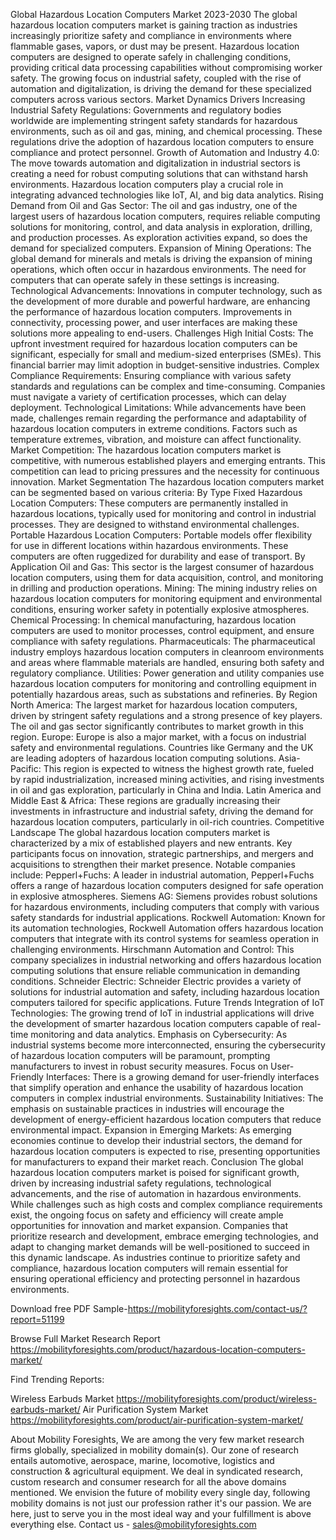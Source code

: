 Global Hazardous Location Computers Market 2023-2030
The global hazardous location computers market is gaining traction as industries increasingly prioritize safety and compliance in environments where flammable gases, vapors, or dust may be present. Hazardous location computers are designed to operate safely in challenging conditions, providing critical data processing capabilities without compromising worker safety. The growing focus on industrial safety, coupled with the rise of automation and digitalization, is driving the demand for these specialized computers across various sectors.
Market Dynamics
Drivers
Increasing Industrial Safety Regulations: Governments and regulatory bodies worldwide are implementing stringent safety standards for hazardous environments, such as oil and gas, mining, and chemical processing. These regulations drive the adoption of hazardous location computers to ensure compliance and protect personnel.
Growth of Automation and Industry 4.0: The move towards automation and digitalization in industrial sectors is creating a need for robust computing solutions that can withstand harsh environments. Hazardous location computers play a crucial role in integrating advanced technologies like IoT, AI, and big data analytics.
Rising Demand from Oil and Gas Sector: The oil and gas industry, one of the largest users of hazardous location computers, requires reliable computing solutions for monitoring, control, and data analysis in exploration, drilling, and production processes. As exploration activities expand, so does the demand for specialized computers.
Expansion of Mining Operations: The global demand for minerals and metals is driving the expansion of mining operations, which often occur in hazardous environments. The need for computers that can operate safely in these settings is increasing.
Technological Advancements: Innovations in computer technology, such as the development of more durable and powerful hardware, are enhancing the performance of hazardous location computers. Improvements in connectivity, processing power, and user interfaces are making these solutions more appealing to end-users.
Challenges
High Initial Costs: The upfront investment required for hazardous location computers can be significant, especially for small and medium-sized enterprises (SMEs). This financial barrier may limit adoption in budget-sensitive industries.
Complex Compliance Requirements: Ensuring compliance with various safety standards and regulations can be complex and time-consuming. Companies must navigate a variety of certification processes, which can delay deployment.
Technological Limitations: While advancements have been made, challenges remain regarding the performance and adaptability of hazardous location computers in extreme conditions. Factors such as temperature extremes, vibration, and moisture can affect functionality.
Market Competition: The hazardous location computers market is competitive, with numerous established players and emerging entrants. This competition can lead to pricing pressures and the necessity for continuous innovation.
Market Segmentation
The hazardous location computers market can be segmented based on various criteria:
By Type
Fixed Hazardous Location Computers: These computers are permanently installed in hazardous locations, typically used for monitoring and control in industrial processes. They are designed to withstand environmental challenges.
Portable Hazardous Location Computers: Portable models offer flexibility for use in different locations within hazardous environments. These computers are often ruggedized for durability and ease of transport.
By Application
Oil and Gas: This sector is the largest consumer of hazardous location computers, using them for data acquisition, control, and monitoring in drilling and production operations.
Mining: The mining industry relies on hazardous location computers for monitoring equipment and environmental conditions, ensuring worker safety in potentially explosive atmospheres.
Chemical Processing: In chemical manufacturing, hazardous location computers are used to monitor processes, control equipment, and ensure compliance with safety regulations.
Pharmaceuticals: The pharmaceutical industry employs hazardous location computers in cleanroom environments and areas where flammable materials are handled, ensuring both safety and regulatory compliance.
Utilities: Power generation and utility companies use hazardous location computers for monitoring and controlling equipment in potentially hazardous areas, such as substations and refineries.
By Region
North America: The largest market for hazardous location computers, driven by stringent safety regulations and a strong presence of key players. The oil and gas sector significantly contributes to market growth in this region.
Europe: Europe is also a major market, with a focus on industrial safety and environmental regulations. Countries like Germany and the UK are leading adopters of hazardous location computing solutions.
Asia-Pacific: This region is expected to witness the highest growth rate, fueled by rapid industrialization, increased mining activities, and rising investments in oil and gas exploration, particularly in China and India.
Latin America and Middle East & Africa: These regions are gradually increasing their investments in infrastructure and industrial safety, driving the demand for hazardous location computers, particularly in oil-rich countries.
Competitive Landscape
The global hazardous location computers market is characterized by a mix of established players and new entrants. Key participants focus on innovation, strategic partnerships, and mergers and acquisitions to strengthen their market presence. Notable companies include:
Pepperl+Fuchs: A leader in industrial automation, Pepperl+Fuchs offers a range of hazardous location computers designed for safe operation in explosive atmospheres.
Siemens AG: Siemens provides robust solutions for hazardous environments, including computers that comply with various safety standards for industrial applications.
Rockwell Automation: Known for its automation technologies, Rockwell Automation offers hazardous location computers that integrate with its control systems for seamless operation in challenging environments.
Hirschmann Automation and Control: This company specializes in industrial networking and offers hazardous location computing solutions that ensure reliable communication in demanding conditions.
Schneider Electric: Schneider Electric provides a variety of solutions for industrial automation and safety, including hazardous location computers tailored for specific applications.
Future Trends
Integration of IoT Technologies: The growing trend of IoT in industrial applications will drive the development of smarter hazardous location computers capable of real-time monitoring and data analytics.
Emphasis on Cybersecurity: As industrial systems become more interconnected, ensuring the cybersecurity of hazardous location computers will be paramount, prompting manufacturers to invest in robust security measures.
Focus on User-Friendly Interfaces: There is a growing demand for user-friendly interfaces that simplify operation and enhance the usability of hazardous location computers in complex industrial environments.
Sustainability Initiatives: The emphasis on sustainable practices in industries will encourage the development of energy-efficient hazardous location computers that reduce environmental impact.
Expansion in Emerging Markets: As emerging economies continue to develop their industrial sectors, the demand for hazardous location computers is expected to rise, presenting opportunities for manufacturers to expand their market reach.
Conclusion
The global hazardous location computers market is poised for significant growth, driven by increasing industrial safety regulations, technological advancements, and the rise of automation in hazardous environments. While challenges such as high costs and complex compliance requirements exist, the ongoing focus on safety and efficiency will create ample opportunities for innovation and market expansion. Companies that prioritize research and development, embrace emerging technologies, and adapt to changing market demands will be well-positioned to succeed in this dynamic landscape. As industries continue to prioritize safety and compliance, hazardous location computers will remain essential for ensuring operational efficiency and protecting personnel in hazardous environments.



Download free PDF Sample-https://mobilityforesights.com/contact-us/?report=51199


Browse Full Market Research Report 
https://mobilityforesights.com/product/hazardous-location-computers-market/

Find Trending Reports:

Wireless Earbuds Market
https://mobilityforesights.com/product/wireless-earbuds-market/
Air Purification System Market
https://mobilityforesights.com/product/air-purification-system-market/


About Mobility Foresights,
We are among the very few market research firms globally, specialized in mobility domain(s). Our zone of research entails automotive, aerospace, marine, locomotive, logistics and construction & agricultural equipment. We deal in syndicated research, custom research and consumer research for all the above domains mentioned.
We envision the future of mobility every single day, following mobility domains is not just our profession rather it's our passion. We are here, just to serve you in the most ideal way and your fulfillment is above everything else. Contact us -  sales@mobilityforesights.com 

